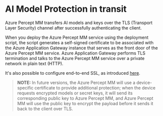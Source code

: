 # AI Model Protection in transit

Azure Percept MM transfers AI models and  keys over the TLS (Transport Layer Security) channel after successfully authenticating the client.

When you deploy the Azure Percept MM service using the deployment script, the script generates a self-signed certificate to be associated with the Azure Application Gateway instance that serves as the front door of the Azure Percept MM service. Azure Application Gateway performs TLS termination and talks to the Azure Percept MM service over a private network in plain text (HTTP).

It's also possible to configure end-to-end SSL, as introduced [here](https://docs.microsoft.com/en-us/azure/application-gateway/end-to-end-ssl-portal).

> **NOTE:** In future versions, the Azure Percept MM will use a device-specific certificate to provide additional protection; when the device requests encrypted models or secret keys, it will send its corresponding public key to Azure Percept MM, and Azure Percept MM will use the public key to encrypt the payload before it sends it back to the client over TLS.
